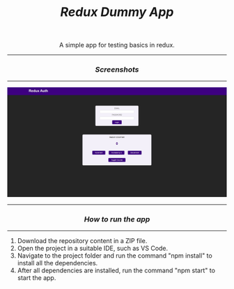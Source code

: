 <h1 align="center"><i>Redux Dummy App</i></h1>

<br>

<p align="center"> A simple app for testing basics in redux.
</p>

<hr>

<h3 align="center"><i>Screenshots</i></h3>

<hr>

<p>
    <img src="./images/home.jpg"/>
<p>

<hr>

<h3 align="center"><i>How to run the app</i></h3>

<hr>

<ol>
    <li>Download the repository content in a ZIP file.</li>
    <li>Open the project in a suitable IDE, such as VS Code.</li>
    <li>Navigate to the project folder and run the command "npm install" to install all the dependencies.</li>
    <li>After all dependencies are installed, run the command "npm start" to start the app.</li>
</ol>

